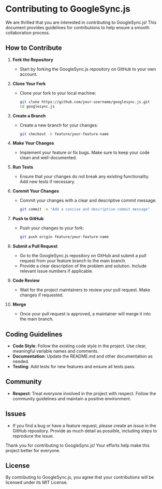 # Contributing to GoogleSync.js

We are thrilled that you are interested in contributing to GoogleSync.js! This document provides guidelines for contributions to help ensure a smooth collaboration process.

## How to Contribute

1. **Fork the Repository**
   - Start by forking the GoogleSync.js repository on GitHub to your own account.

2. **Clone Your Fork**
   - Clone your fork to your local machine:
     ```bash
     git clone https://github.com/your-username/googlesync.js.git
     cd googlesync.js
     ```

3. **Create a Branch**
   - Create a new branch for your changes:
     ```bash
     git checkout -b feature/your-feature-name
     ```

4. **Make Your Changes**
   - Implement your feature or fix bugs. Make sure to keep your code clean and well-documented.

5. **Run Tests**
   - Ensure that your changes do not break any existing functionality. Add new tests if necessary.

6. **Commit Your Changes**
   - Commit your changes with a clear and descriptive commit message:
     ```bash
     git commit -m "Add a concise and descriptive commit message"
     ```

7. **Push to GitHub**
   - Push your changes to your fork:
     ```bash
     git push origin feature/your-feature-name
     ```

8. **Submit a Pull Request**
   - Go to the GoogleSync.js repository on GitHub and submit a pull request from your feature branch to the main branch.
   - Provide a clear description of the problem and solution. Include relevant issue numbers if applicable.

9. **Code Review**
   - Wait for the project maintainers to review your pull request. Make changes if requested.

10. **Merge**
    - Once your pull request is approved, a maintainer will merge it into the main branch.

## Coding Guidelines

- **Code Style**: Follow the existing code style in the project. Use clear, meaningful variable names and comments.
- **Documentation**: Update the README.md and other documentation as needed.
- **Testing**: Add tests for new features and ensure all tests pass.

## Community

- **Respect**: Treat everyone involved in the project with respect. Follow the community guidelines and maintain a positive environment.

## Issues

- If you find a bug or have a feature request, please create an issue in the GitHub repository. Provide as much detail as possible, including steps to reproduce the issue.

Thank you for contributing to GoogleSync.js! Your efforts help make this project better for everyone.

## License

By contributing to GoogleSync.js, you agree that your contributions will be licensed under its MIT License.
